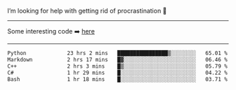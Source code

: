 I’m looking for help with getting rid of procrastination 🤔

-----

Some interesting code :arrow_right: [here](https://github.com/zhen8838/playground)

-----

<!--START_SECTION:waka-->

```txt
Python             23 hrs 2 mins   ████████████████▒░░░░░░░░   65.01 %
Markdown           2 hrs 17 mins   █▓░░░░░░░░░░░░░░░░░░░░░░░   06.46 %
C++                2 hrs 3 mins    █▒░░░░░░░░░░░░░░░░░░░░░░░   05.79 %
C#                 1 hr 29 mins    █░░░░░░░░░░░░░░░░░░░░░░░░   04.22 %
Bash               1 hr 18 mins    █░░░░░░░░░░░░░░░░░░░░░░░░   03.71 %
```

<!--END_SECTION:waka-->

<!--
**zhen8838/zhen8838** is a ✨ _special_ ✨ repository because its `README.md` (this file) appears on your GitHub profile.

Here are some ideas to get you started:

- 🔭 I’m currently working on ...
- 🌱 I’m currently learning ...
- 👯 I’m looking to collaborate on ...
 ...
- 💬 Ask me about ...
- 📫 How to reach me: ...
- 😄 Pronouns: ...
- ⚡ Fun fact: ...
-->
